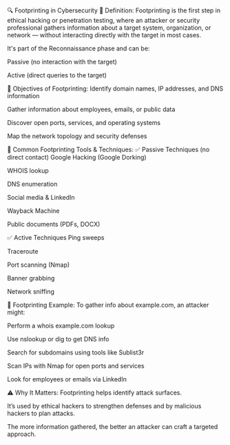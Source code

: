 🔍 Footprinting in Cybersecurity
📖 Definition:
Footprinting is the first step in ethical hacking or penetration testing, where an attacker or security professional gathers information about a target system, organization, or network — without interacting directly with the target in most cases.

It's part of the Reconnaissance phase and can be:

Passive (no interaction with the target)

Active (direct queries to the target)

🎯 Objectives of Footprinting:
Identify domain names, IP addresses, and DNS information

Gather information about employees, emails, or public data

Discover open ports, services, and operating systems

Map the network topology and security defenses

🧰 Common Footprinting Tools & Techniques:
✅ Passive Techniques (no direct contact)
Google Hacking (Google Dorking)

WHOIS lookup

DNS enumeration

Social media & LinkedIn

Wayback Machine

Public documents (PDFs, DOCX)

✅ Active Techniques
Ping sweeps

Traceroute

Port scanning (Nmap)

Banner grabbing

Network sniffing

📌 Footprinting Example:
To gather info about example.com, an attacker might:

Perform a whois example.com lookup

Use nslookup or dig to get DNS info

Search for subdomains using tools like Sublist3r

Scan IPs with Nmap for open ports and services

Look for employees or emails via LinkedIn

⚠️ Why It Matters:
Footprinting helps identify attack surfaces.

It’s used by ethical hackers to strengthen defenses and by malicious hackers to plan attacks.

The more information gathered, the better an attacker can craft a targeted approach.
